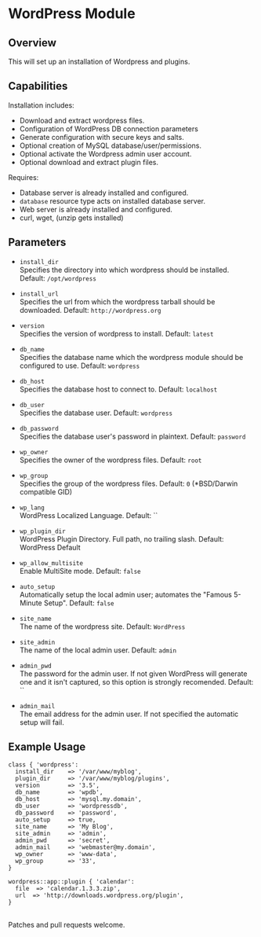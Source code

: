 # WordPress Module

## Overview

This will set up an installation of Wordpress and plugins.

## Capabilities

Installation includes:

- Download and extract wordpress files.
- Configuration of WordPress DB connection parameters
- Generate configuration with secure keys and salts.
- Optional creation of MySQL database/user/permissions.
- Optional activate the Wordpress admin user account.
- Optional download and extract plugin files.

Requires:

- Database server is already installed and configured.
- `database` resource type acts on installed database server.
- Web server is already installed and configured.
- curl, wget, (unzip gets installed)

## Parameters

* `install_dir`<br />
  Specifies the directory into which wordpress should be installed. Default: `/opt/wordpress`

* `install_url`<br />
  Specifies the url from which the wordpress tarball should be downloaded.  Default: `http://wordpress.org`

* `version`<br />
  Specifies the version of wordpress to install. Default: `latest`

* `db_name`<br />
  Specifies the database name which the wordpress module should be configured to use. Default: `wordpress`

* `db_host`<br />
  Specifies the database host to connect to. Default: `localhost`

* `db_user`<br />
  Specifies the database user. Default: `wordpress`

* `db_password`<br />
  Specifies the database user's password in plaintext. Default: `password`

* `wp_owner`<br />
  Specifies the owner of the wordpress files. Default: `root`

* `wp_group`<br />
  Specifies the group of the wordpress files. Default: `0` (\*BSD/Darwin compatible GID)

* `wp_lang` <br />
  WordPress Localized Language. Default: ``

* `wp_plugin_dir` <br />
  WordPress Plugin Directory. Full path, no trailing slash. Default: WordPress Default

* `wp_allow_multisite` <br />
  Enable MultiSite mode. Default: `false`

* `auto_setup` <br />
  Automatically setup the local admin user; automates the "Famous 5-Minute Setup". Default: `false`

* `site_name` <br />
  The name of the wordpress site. Default: `WordPress`

* `site_admin` <br />
  The name of the local admin user. Default: `admin`

* `admin_pwd` <br />
  The password for the admin user. If not given WordPress will generate one
  and it isn't captured, so this option is strongly recomended. Default: ``

* `admin_mail`<br />
  The email address for the admin user. If not specified the automatic setup
  will fail.

## Example Usage

```puppet
class { 'wordpress':
  install_dir    => '/var/www/myblog',
  plugin_dir     => '/var/www/myblog/plugins',
  version        => '3.5',
  db_name        => 'wpdb',
  db_host        => 'mysql.my.domain',
  db_user        => 'wordpressdb',
  db_password    => 'password',
  auto_setup     => true,
  site_name      => 'My Blog',
  site_admin     => 'admin',
  admin_pwd      => 'secret',
  admin_mail     => 'webmaster@my.domain',
  wp_owner       => 'www-data',
  wp_group       => '33',
}

wordpress::app::plugin { 'calendar':
  file  => 'calendar.1.3.3.zip',
  url  => 'http://downloads.wordpress.org/plugin',
}
```

##
Patches and pull requests welcome.
